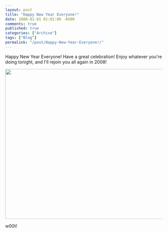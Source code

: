```yaml
---
layout: post
title: "Happy New Year Everyone!"
date: 2008-01-01 01:01:00 -0500
comments: true
published: true
categories: ["Archive"]
tags: ["Blog"]
permalink: "/post/Happy-New-Year-Everyone!/"
---
```

<!-- more -->



<p>Happy New Year Everyone! Have a great celebration! Enjoy whatever you're doing tonight, and I'll rejoin you all again in 2008!</p>
<p><img src="http://upload.wikimedia.org/wikipedia/commons/d/da/White_bright_fireworks.jpg" alt="" width="640" height="480" /></p>
<p>w00t!</p>
